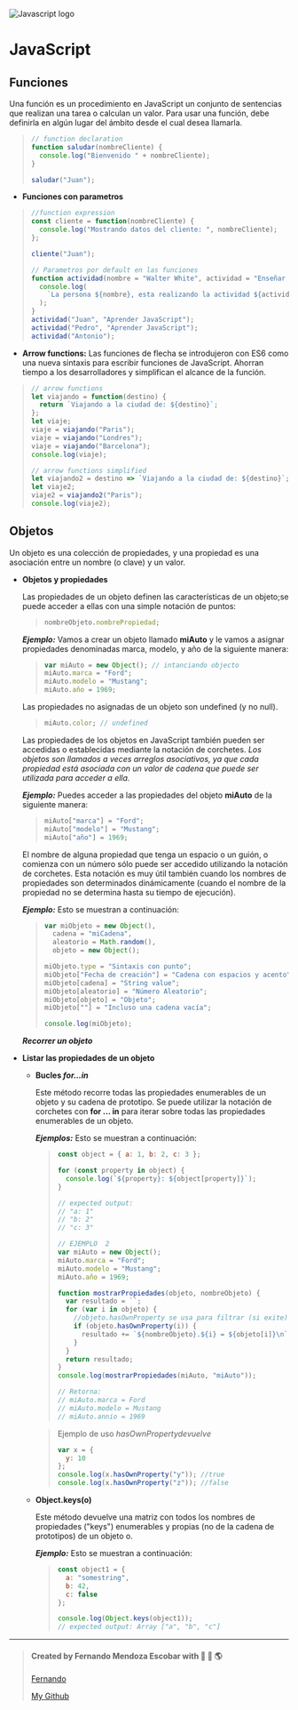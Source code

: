 ![Javascript logo](https://www.manuprieto.es/wp-content/uploads/2017/07/javascript-icon.png)

# JavaScript

## Funciones

Una función es un procedimiento en JavaScript un conjunto de sentencias que realizan una tarea o calculan un valor. Para usar una función, debe definirla en algún lugar del ámbito desde el cual desea llamarla.

> ```javascript
> // function declaration
> function saludar(nombreCliente) {
>   console.log("Bienvenido " + nombreCliente);
> }
>
> saludar("Juan");
> ```

- **Funciones con parametros**

> ```javascript
> //function expression
> const cliente = function(nombreCliente) {
>   console.log("Mostrando datos del cliente: ", nombreCliente);
> };
>
> cliente("Juan");
>
> // Parametros por default en las funciones
> function actividad(nombre = "Walter White", actividad = "Enseñar Quimica") {
>   console.log(
>     `La persona ${nombre}, esta realizando la actividad ${actividad}`
>   );
> }
> actividad("Juan", "Aprender JavaScript");
> actividad("Pedro", "Aprender JavaScript");
> actividad("Antonio");
> ```

- **Arrow functions:** Las funciones de flecha se introdujeron con ES6 como una nueva sintaxis para escribir funciones de JavaScript. Ahorran tiempo a los desarrolladores y simplifican el alcance de la función.

> ```javascript
> // arrow functions
> let viajando = function(destino) {
>   return `Viajando a la ciudad de: ${destino}`;
> };
> let viaje;
> viaje = viajando("Paris");
> viaje = viajando("Londres");
> viaje = viajando("Barcelona");
> console.log(viaje);
>
> // arrow functions simplified
> let viajando2 = destino => `Viajando a la ciudad de: ${destino}`;
> let viaje2;
> viaje2 = viajando2("Paris");
> console.log(viaje2);
> ```

## Objetos

Un objeto es una colección de propiedades, y una propiedad es una asociación entre un nombre (o clave) y un valor.

- **Objetos y propiedades**

  Las propiedades de un objeto definen las características de un objeto;se puede acceder a ellas con una simple notación de puntos:

  > ```javascript
  > nombreObjeto.nombrePropiedad;
  > ```

  **_Ejemplo:_** Vamos a crear un objeto llamado **miAuto** y le vamos a asignar propiedades denominadas marca, modelo, y año de la siguiente manera:

  > ```javascript
  > var miAuto = new Object(); // intanciando objecto
  > miAuto.marca = "Ford";
  > miAuto.modelo = "Mustang";
  > miAuto.año = 1969;
  > ```

  Las propiedades no asignadas de un objeto son undefined (y no null).

  > ```javascript
  > miAuto.color; // undefined
  > ```

  Las propiedades de los objetos en JavaScript también pueden ser accedidas o establecidas mediante la notación de corchetes. _Los objetos son llamados a veces arreglos asociativos, ya que cada propiedad está asociada con un valor de cadena que puede ser utilizada para acceder a ella._

  **_Ejemplo:_** Puedes acceder a las propiedades del objeto **miAuto** de la siguiente manera:

  > ```javascript
  > miAuto["marca"] = "Ford";
  > miAuto["modelo"] = "Mustang";
  > miAuto["año"] = 1969;
  > ```

  El nombre de alguna propiedad que tenga un espacio o un guión, o comienza con un número sólo puede ser accedido utilizando la notación de corchetes. Esta notación es muy útil también cuando los nombres de propiedades son determinados dinámicamente (cuando el nombre de la propiedad no se determina hasta su tiempo de ejecución).

  **_Ejemplo:_** Esto se muestran a continuación:

  > ```javascript
  > var miObjeto = new Object(),
  >   cadena = "miCadena",
  >   aleatorio = Math.random(),
  >   objeto = new Object();
  >
  > miObjeto.type = "Sintaxis con punto";
  > miObjeto["Fecha de creación"] = "Cadena con espacios y acento";
  > miObjeto[cadena] = "String value";
  > miObjeto[aleatorio] = "Número Aleatorio";
  > miObjeto[objeto] = "Objeto";
  > miObjeto[""] = "Incluso una cadena vacía";
  >
  > console.log(miObjeto);
  > ```

  **_Recorrer un objeto_**

* **Listar las propiedades de un objeto**

  - **Bucles _for...in_**

    Este método recorre todas las propiedades enumerables de un objeto y su cadena de prototipo.
    Se puede utilizar la notación de corchetes con **for ... in** para iterar sobre todas las propiedades enumerables de un objeto.

    **_Ejemplos:_** Esto se muestran a continuación:

    > ```javascript
    > const object = { a: 1, b: 2, c: 3 };
    >
    > for (const property in object) {
    >   console.log(`${property}: ${object[property]}`);
    > }
    >
    > // expected output:
    > // "a: 1"
    > // "b: 2"
    > // "c: 3"
    >
    > // EJEMPLO  2
    > var miAuto = new Object();
    > miAuto.marca = "Ford";
    > miAuto.modelo = "Mustang";
    > miAuto.año = 1969;
    >
    > function mostrarPropiedades(objeto, nombreObjeto) {
    >   var resultado = ``;
    >   for (var i in objeto) {
    >     //objeto.hasOwnProperty se usa para filtrar (si exite) las propiedades  del objeto, return (true o false)
    >     if (objeto.hasOwnProperty(i)) {
    >       resultado += `${nombreObjeto}.${i} = ${objeto[i]}\n`;
    >     }
    >   }
    >   return resultado;
    > }
    > console.log(mostrarPropiedades(miAuto, "miAuto"));
    >
    > // Retorna:
    > // miAuto.marca = Ford
    > // miAuto.modelo = Mustang
    > // miAuto.annio = 1969
    > ```

    > Ejemplo de uso _hasOwnPropertydevuelve_
    >
    > ```javascript
    > var x = {
    >   y: 10
    > };
    > console.log(x.hasOwnProperty("y")); //true
    > console.log(x.hasOwnProperty("z")); //false
    > ```

  - **Object.keys(o)**

    Este método devuelve una matriz con todos los nombres de propiedades ("keys") enumerables y propias (no de la cadena de prototipos) de un objeto o.

    **_Ejemplo:_** Esto se muestran a continuación:

    > ```javascript
    > const object1 = {
    >   a: "somestring",
    >   b: 42,
    >   c: false
    > };
    >
    > console.log(Object.keys(object1));
    > // expected output: Array ["a", "b", "c"]
    > ```

---

> #### Created by Fernando Mendoza Escobar with :blue_heart: :yellow_heart: :earth_americas:
>
> [Fernando](https://www.facebook.com/fernando.mendozaescobar)
>
> [My Github](https://github.com/FernandoMendozaE)
